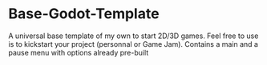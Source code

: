 # Base-Godot-Template
A universal base template of my own to start 2D/3D games. Feel free to use is to kickstart your project (personnal or Game Jam). Contains a main and a pause menu with options already pre-built

